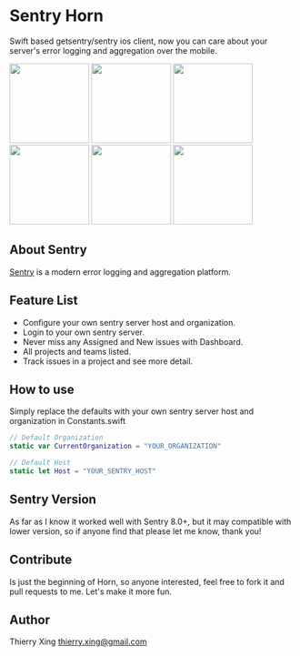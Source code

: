 # Sentry Horn
Swift based getsentry/sentry ios client, now you can care about your server's error logging and aggregation over the mobile.

<img src="http://7xrnog.com1.z0.glb.clouddn.com/login.png" width="140" />
<img src="http://7xrnog.com1.z0.glb.clouddn.com/dash.png" width="140" />
<img src="http://7xrnog.com1.z0.glb.clouddn.com/project.png" width="140" />
<img src="http://7xrnog.com1.z0.glb.clouddn.com/event.png" width="140" />
<img src="http://7xrnog.com1.z0.glb.clouddn.com/stats.png" width="140" />
<img src="http://7xrnog.com1.z0.glb.clouddn.com/settings.png" width="140" />

## About Sentry
[Sentry](https://github.com/getsentry/sentry) is a modern error logging and aggregation platform.

## Feature List
* Configure your own sentry server host and organization.
* Login to your own sentry server.
* Never miss any Assigned and New issues with Dashboard.
* All projects and teams listed.
* Track issues in a project and see more detail.

## How to use
Simply replace the defaults with your own sentry server host and organization in Constants.swift
```swift
// Default Organization
static var CurrentOrganization = "YOUR_ORGANIZATION"

// Default Host
static let Host = "YOUR_SENTRY_HOST"
```
## Sentry Version
As far as I know it worked well with Sentry 8.0+, but it may compatible with lower version, so if anyone find that please let me know, thank you! 

## Contribute
Is just the beginning of Horn, so anyone interested, feel free to fork it and pull requests to me. Let's make it more fun.

## Author
Thierry Xing thierry.xing@gmail.com

